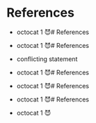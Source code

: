 # References

* octocat 1 😈# References

* octocat 1 😈# References

* conflicting statement

* octocat 1 😈# References

* octocat 1 😈# References

* octocat 1 😈# References

* octocat 1 😈
